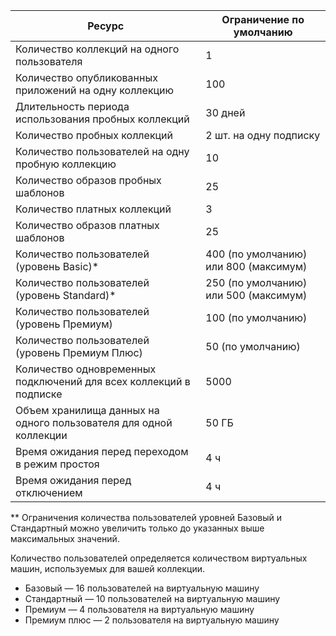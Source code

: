 
| Ресурс | Ограничение по умолчанию |
| --- | --- |
| Количество коллекций на одного пользователя |1 |
| Количество опубликованных приложений на одну коллекцию |100 |
| Длительность периода использования пробных коллекций |30 дней |
| Количество пробных коллекций |2 шт. на одну подписку |
| Количество пользователей на одну пробную коллекцию |10 |
| Количество образов пробных шаблонов |25 |
| Количество платных коллекций |3 |
| Количество образов платных шаблонов |25 |
| Количество пользователей (уровень Basic)* |400 (по умолчанию) или 800 (максимум) |
| Количество пользователей (уровень Standard)* |250 (по умолчанию) или 500 (максимум) |
| Количество пользователей (уровень Премиум) |100 (по умолчанию) |
| Количество пользователей (уровень Премиум Плюс) |50 (по умолчанию) |
| Количество одновременных подключений для всех коллекций в подписке |5000 |
| Объем хранилища данных на одного пользователя для одной коллекции |50 ГБ |
| Время ожидания перед переходом в режим простоя |4 ч |
| Время ожидания перед отключением |4 ч |

** Ограничения количества пользователей уровней Базовый и Стандартный можно увеличить только до указанных выше максимальных значений.

Количество пользователей определяется количеством виртуальных машин, используемых для вашей коллекции.

* Базовый — 16 пользователей на виртуальную машину
* Стандартный — 10 пользователей на виртуальную машину
* Премиум — 4 пользователя на виртуальную машину
* Премиум плюс — 2 пользователя на виртуальную машину

